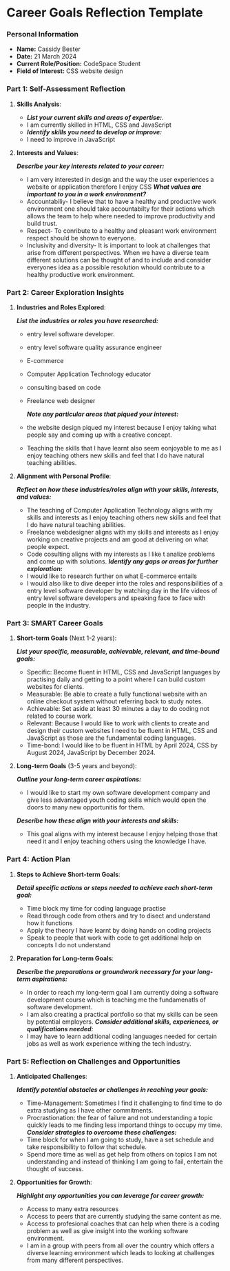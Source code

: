 
# Career Goals Reflection Template


### Personal Information

- **Name:** Cassidy Bester
- **Date:** 21 March 2024
- **Current Role/Position:** CodeSpace Student
- **Field of Interest:** CSS website design

### Part 1: Self-Assessment Reflection

1. **Skills Analysis**:
    
    - ***List your current skills and areas of expertise:***.
    - I am currently skilled in HTML, CSS and JavaScript
    - ***Identify skills you need to develop or improve:***
    - I need to improve in JavaScript
2. **Interests and Values**:
    
   ***Describe your key interests related to your career:***
    - I am very interested in design and the way the user experiences a website or application therefore I enjoy CSS
   ***What values are important to you in a work environment?***
    - Accountabiliy- I believe that to have a healthy and productive work environment one should take accountabilty for their actions which allows the team to help where needed to improve productivity and build        trust.
    - Respect- To conribute to a healthy and pleasant work environment respect should be shown to everyone.
    - Inclusivity and diversity- It is important to look at challenges that arise from different perspectives. When we have a diverse team different solutions can be thought of and to include and consider               everyones idea as a possible resolution whould contribute to a healthy productive work environment.
   

### Part 2: Career Exploration Insights

1. **Industries and Roles Explored**:
    
   ***List the industries or roles you have researched:***
    - entry level software developer.
    - entry level software quality assurance engineer
    - E-commerce
    - Computer Application Technology educator 
    - consulting based on code
    - Freelance web designer 
      
      ***Note any particular areas that piqued your interest:***
    - the website design piqued my interest because I enjoy taking what people say and coming up with a creative concept.
    - Teaching the skills that I have learnt also seem eonjoyable to me as I enjoy teaching others new skills and feel that I do have natural teaching abilities.
2. **Alignment with Personal Profile**:
    
   ***Reflect on how these industries/roles align with your skills, interests, and values:***
    - The teaching of Computer Application Technology aligns with my skills and interests as I enjoy teaching others new skills and feel that I do have natural teaching abilities.
    - Freelance webdesigner aligns with my skills and interests as I enjoy working on creative projects and am good at delivering on what people expect.
    - Code cosulting aligns with my interests as I like t analize problems and come up with solutions.
      ***Identify any gaps or areas for further exploration:***
    - I would like to research further on what E-commerce entails
    - I would also like to dive deeper into the roles and responsibilities of a entry level software developer by watching day in the life videos of entry level software developers and speaking face to face with       people in the industry.

### Part 3: SMART Career Goals

1. **Short-term Goals** (Next 1-2 years):
    
   ***List your specific, measurable, achievable, relevant, and time-bound goals:***
    - Specific: Become fluent in HTML, CSS and JavaScript languages by practising daily and getting to a point where I can build custom websites for clients.
    - Measurable: Be able to create a fully functional website with an online checkout system without referring back to study notes.
    - Achievable: Set aside at least 30 minutes a day to do coding not related to course work.
    - Relevant: Because I would like to work with clients to create and design their custom websites I need to be fluent in HTML, CSS and JavaScript as those are the fundamental coding languages.
    - Time-bond: I would like to be fluent in HTML by April 2024, CSS by August 2024, JavaScript by December 2024.
    
2. **Long-term Goals** (3-5 years and beyond):
    
   ***Outline your long-term career aspirations:***
    - I would like to start my own software development company and give less advantaged youth coding skills which would open the doors to many new opportunitis for them. 
 
   ***Describe how these align with your interests and skills:***
    - This goal aligns with my interest because I enjoy helping those that need it and I enjoy teaching others using the knowledge I have.

### Part 4: Action Plan

1. **Steps to Achieve Short-term Goals**:
    
     ***Detail specific actions or steps needed to achieve each short-term goal:***
    - Time block my time for coding language practise
    - Read through code from others and try to disect and understand how it functions
    - Apply the theory I have learnt by doing hands on coding projects
    - Speak to people that work with code to get additional help on concepts I do not understand  
    
2. **Preparation for Long-term Goals**:
    
     ***Describe the preparations or groundwork necessary for your long-term aspirations:***
    - In order to reach my long-term goal I am currently doing a software development course which is teaching me the fundamenatls of software development.
    - I am also creating a practical portfolio so that my skills can be seen by potential employers.
   ***Consider additional skills, experiences, or qualifications needed:***
    - I may have to learn additional coding languages needed for certain jobs as well as work experience withing the tech industry. 

### Part 5: Reflection on Challenges and Opportunities

1. **Anticipated Challenges**:
    
   ***Identify potential obstacles or challenges in reaching your goals:***
    - Time-Management: Sometimes I find it challenging to find time to do extra studying as I have other commitments.
    - Procrastionation: the fear of failure and not understanding a topic quickly leads to me finding less importand things to occupy my time.
   ***Consider strategies to overcome these challenges:***
    - Time block for when I am going to study, have a set schedule and take responsibility to follow that schedule.
    - Spend more time as well as get help from others on topics I am not understanding and instead of thinking I am going to fail, entertain the thought of success.
2. **Opportunities for Growth**:
    
   ***Highlight any opportunities you can leverage for career growth:***
    - Access to many extra resources
    - Access to peers that are currently studying the same content as me.
    - Access to profesional coaches that can help when there is a coding problem as well as give insight into the working software environment.
    - I am in a group with peers from all over the country which offers a diverse learning environment which leads to looking at challenges from many different perspectives.
    




